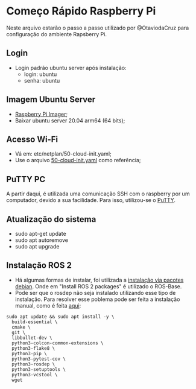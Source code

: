 # Começo Rápido Raspberry Pi

Neste arquivo estarão o passo a passo utilizado por @OtaviodaCruz para configuração do ambiente Rapsberry Pi.

## Login

- Login padrão ubuntu server após instalação:
  - login: ubuntu 
  - senha: ubuntu

## Imagem Ubuntu Server

- [Raspberry Pi Imager](https://www.raspberrypi.com/software/);
- Baixar ubuntu server 20.04 arm64 (64 bits);

## Acesso Wi-Fi

- Vá em: etc/netplan/50-cloud-init.yaml;
- Use o arquivo [50-cloud-init.yaml](https://github.com/SciCoBot/guia-scicobot/blob/abd63700f053e7ae5ec405d8a58c2857801e833e/50-cloud-init.yaml) como referência;

## PuTTY PC

A partir daqui, é utilizada uma comunicação SSH com o raspberry por um computador, devido a sua facilidade. Para isso, utilizou-se o [PuTTY](https://www.chiark.greenend.org.uk/~sgtatham/putty/latest.html).

## Atualização do sistema

- sudo apt-get update
- sudo apt autoremove
- sudo apt upgrade

## Instalação ROS 2

- Há algumas formas de instalar, foi utilizada a [instalação via pacotes debian](https://docs.ros.org/en/foxy/Installation/Ubuntu-Install-Debians.html). Onde em "Install ROS 2 packages" é utilizado o ROS-Base.
- Pode ser que o rosdep não seja instalado utilizando esse tipo de instalação. Para resolver esse poblema pode ser feita a instalação manual, como  é feita [aqui](https://docs.ros.org/en/foxy/Installation/Ubuntu-Development-Setup.html):
```
sudo apt update && sudo apt install -y \
  build-essential \
  cmake \
  git \
  libbullet-dev \
  python3-colcon-common-extensions \
  python3-flake8 \
  python3-pip \
  python3-pytest-cov \
  python3-rosdep \
  python3-setuptools \
  python3-vcstool \
  wget
```
